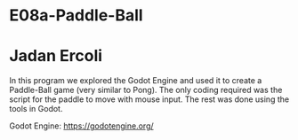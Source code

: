 # E08a-Paddle-Ball
# Jadan Ercoli 

In this program we explored the Godot Engine and used it to create a Paddle-Ball game (very similar to Pong). The only coding required was the script for the paddle to move with mouse input. The rest was done using the tools in Godot. 

Godot Engine: https://godotengine.org/